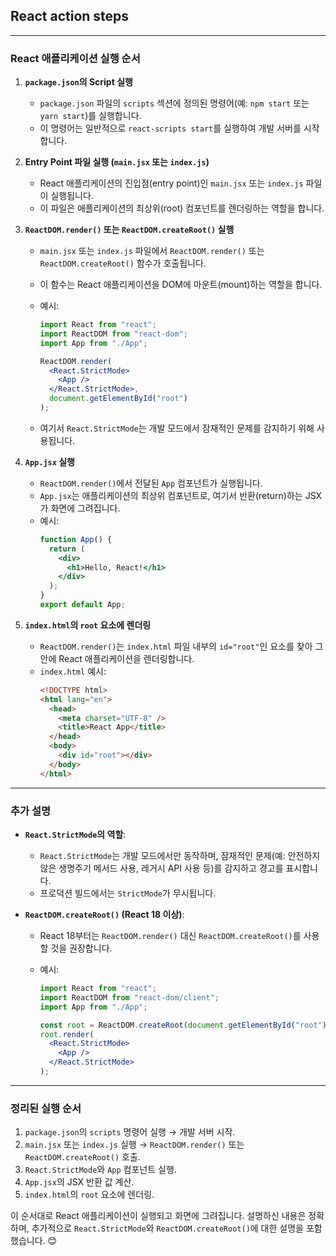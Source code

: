 ## React action steps

---

### React 애플리케이션 실행 순서

1. **`package.json`의 Script 실행**

   - `package.json` 파일의 `scripts` 섹션에 정의된 명령어(예: `npm start` 또는 `yarn start`)를 실행합니다.
   - 이 명령어는 일반적으로 `react-scripts start`를 실행하여 개발 서버를 시작합니다.

2. **Entry Point 파일 실행 (`main.jsx` 또는 `index.js`)**

   - React 애플리케이션의 진입점(entry point)인 `main.jsx` 또는 `index.js` 파일이 실행됩니다.
   - 이 파일은 애플리케이션의 최상위(root) 컴포넌트를 렌더링하는 역할을 합니다.

3. **`ReactDOM.render()` 또는 `ReactDOM.createRoot()` 실행**

   - `main.jsx` 또는 `index.js` 파일에서 `ReactDOM.render()` 또는 `ReactDOM.createRoot()` 함수가 호출됩니다.
   - 이 함수는 React 애플리케이션을 DOM에 마운트(mount)하는 역할을 합니다.
   - 예시:

     ```jsx
     import React from "react";
     import ReactDOM from "react-dom";
     import App from "./App";

     ReactDOM.render(
       <React.StrictMode>
         <App />
       </React.StrictMode>,
       document.getElementById("root")
     );
     ```

   - 여기서 `React.StrictMode`는 개발 모드에서 잠재적인 문제를 감지하기 위해 사용됩니다.

4. **`App.jsx` 실행**

   - `ReactDOM.render()`에서 전달된 `App` 컴포넌트가 실행됩니다.
   - `App.jsx`는 애플리케이션의 최상위 컴포넌트로, 여기서 반환(return)하는 JSX가 화면에 그려집니다.
   - 예시:
     ```jsx
     function App() {
       return (
         <div>
           <h1>Hello, React!</h1>
         </div>
       );
     }
     export default App;
     ```

5. **`index.html`의 `root` 요소에 렌더링**
   - `ReactDOM.render()`는 `index.html` 파일 내부의 `id="root"`인 요소를 찾아 그 안에 React 애플리케이션을 렌더링합니다.
   - `index.html` 예시:
     ```html
     <!DOCTYPE html>
     <html lang="en">
       <head>
         <meta charset="UTF-8" />
         <title>React App</title>
       </head>
       <body>
         <div id="root"></div>
       </body>
     </html>
     ```

---

### 추가 설명

- **`React.StrictMode`의 역할**:

  - `React.StrictMode`는 개발 모드에서만 동작하며, 잠재적인 문제(예: 안전하지 않은 생명주기 메서드 사용, 레거시 API 사용 등)를 감지하고 경고를 표시합니다.
  - 프로덕션 빌드에서는 `StrictMode`가 무시됩니다.

- **`ReactDOM.createRoot()` (React 18 이상)**:

  - React 18부터는 `ReactDOM.render()` 대신 `ReactDOM.createRoot()`를 사용할 것을 권장합니다.
  - 예시:

    ```jsx
    import React from "react";
    import ReactDOM from "react-dom/client";
    import App from "./App";

    const root = ReactDOM.createRoot(document.getElementById("root"));
    root.render(
      <React.StrictMode>
        <App />
      </React.StrictMode>
    );
    ```

---

### 정리된 실행 순서

1. `package.json`의 `scripts` 명령어 실행 → 개발 서버 시작.
2. `main.jsx` 또는 `index.js` 실행 → `ReactDOM.render()` 또는 `ReactDOM.createRoot()` 호출.
3. `React.StrictMode`와 `App` 컴포넌트 실행.
4. `App.jsx`의 JSX 반환 값 계산.
5. `index.html`의 `root` 요소에 렌더링.

이 순서대로 React 애플리케이션이 실행되고 화면에 그려집니다. 설명하신 내용은 정확하며, 추가적으로 `React.StrictMode`와 `ReactDOM.createRoot()`에 대한 설명을 포함했습니다. 😊
